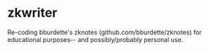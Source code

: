 # zkwriter
Re-coding bburdette's zknotes (github.com/bburdette/zknotes) for educational purposes-- and possibly/probably personal use. 
